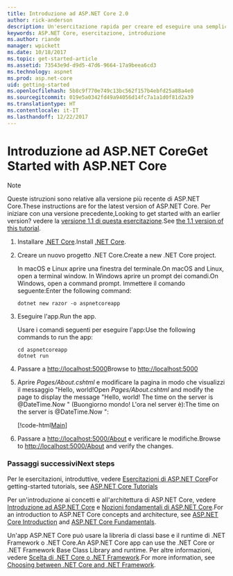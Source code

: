 ```yaml
---
title: Introduzione ad ASP.NET Core 2.0
author: rick-anderson
description: Un'esercitazione rapida per creare ed eseguire una semplice app Hello World usando ASP.NET Core.
keywords: ASP.NET Core, esercitazione, introduzione
ms.author: riande
manager: wpickett
ms.date: 10/18/2017
ms.topic: get-started-article
ms.assetid: 73543e9d-d9d5-47d6-9664-17a9beea6cd3
ms.technology: aspnet
ms.prod: asp.net-core
uid: getting-started
ms.openlocfilehash: 5b8c9f770e749c13bc562f157b4ebfd25a88a4e0
ms.sourcegitcommit: 019e5a0342fd49a94056d14fc7a1a1d0f81d2a39
ms.translationtype: HT
ms.contentlocale: it-IT
ms.lasthandoff: 12/22/2017
---
```

# <a name="get-started-with-aspnet-core"></a><span data-ttu-id="2b746-104">Introduzione ad ASP.NET Core</span><span class="sxs-lookup"><span data-stu-id="2b746-104">Get Started with ASP.NET Core</span></span>

> [!NOTE]
> <span data-ttu-id="2b746-105">Queste istruzioni sono relative alla versione più recente di ASP.NET Core.</span><span class="sxs-lookup"><span data-stu-id="2b746-105">These instructions are for the latest version of ASP.NET Core.</span></span> <span data-ttu-id="2b746-106">Per iniziare con una versione precedente,</span><span class="sxs-lookup"><span data-stu-id="2b746-106">Looking to get started with an earlier version?</span></span> <span data-ttu-id="2b746-107">vedere la [versione 1.1 di questa esercitazione](xref:getting-started-1.1).</span><span class="sxs-lookup"><span data-stu-id="2b746-107">See [the 1.1 version of this tutorial](xref:getting-started-1.1).</span></span>

1. <span data-ttu-id="2b746-108">Installare [.NET Core](https://www.microsoft.com/net/core/).</span><span class="sxs-lookup"><span data-stu-id="2b746-108">Install [.NET Core](https://www.microsoft.com/net/core/).</span></span>

2. <span data-ttu-id="2b746-109">Creare un nuovo progetto .NET Core.</span><span class="sxs-lookup"><span data-stu-id="2b746-109">Create a new .NET Core project.</span></span>

   <span data-ttu-id="2b746-110">In macOS e Linux aprire una finestra del terminale.</span><span class="sxs-lookup"><span data-stu-id="2b746-110">On macOS and Linux, open a terminal window.</span></span> <span data-ttu-id="2b746-111">In Windows aprire un prompt dei comandi.</span><span class="sxs-lookup"><span data-stu-id="2b746-111">On Windows, open a command prompt.</span></span> <span data-ttu-id="2b746-112">Immettere il comando seguente:</span><span class="sxs-lookup"><span data-stu-id="2b746-112">Enter the following command:</span></span>

    ```terminal
    dotnet new razor -o aspnetcoreapp
    ```
    
4. <span data-ttu-id="2b746-113">Eseguire l'app.</span><span class="sxs-lookup"><span data-stu-id="2b746-113">Run the app.</span></span>

    <span data-ttu-id="2b746-114">Usare i comandi seguenti per eseguire l'app:</span><span class="sxs-lookup"><span data-stu-id="2b746-114">Use the following commands to run the app:</span></span>

    ```terminal
    cd aspnetcoreapp
    dotnet run
    ```

5. <span data-ttu-id="2b746-115">Passare a [http://localhost:5000](http://localhost:5000)</span><span class="sxs-lookup"><span data-stu-id="2b746-115">Browse to [http://localhost:5000](http://localhost:5000)</span></span>

6. <span data-ttu-id="2b746-116">Aprire *Pages/About.cshtml* e modificare la pagina in modo che visualizzi il messaggio "Hello, world!</span><span class="sxs-lookup"><span data-stu-id="2b746-116">Open *Pages/About.cshtml* and modify the page to display the message "Hello, world!</span></span> <span data-ttu-id="2b746-117">The time on the server is @DateTime.Now " (Buongiorno mondo! L'ora nel server è):</span><span class="sxs-lookup"><span data-stu-id="2b746-117">The time on the server is @DateTime.Now ":</span></span>

    [!code-html[Main](getting-started/sample/getting-started/about.cshtml?highlight=9&range=1-9)]

7. <span data-ttu-id="2b746-118">Passare a [http://localhost:5000/About](http://localhost:5000/About) e verificare le modifiche.</span><span class="sxs-lookup"><span data-stu-id="2b746-118">Browse to [http://localhost:5000/About](http://localhost:5000/About) and verify the changes.</span></span>

### <a name="next-steps"></a><span data-ttu-id="2b746-119">Passaggi successivi</span><span class="sxs-lookup"><span data-stu-id="2b746-119">Next steps</span></span>

<span data-ttu-id="2b746-120">Per le esercitazioni, introduttive, vedere [Esercitazioni di ASP.NET Core](tutorials/index.md)</span><span class="sxs-lookup"><span data-stu-id="2b746-120">For getting-started tutorials, see [ASP.NET Core Tutorials](tutorials/index.md)</span></span>

<span data-ttu-id="2b746-121">Per un'introduzione ai concetti e all'architettura di ASP.NET Core, vedere [Introduzione ad ASP.NET Core](index.md) e [Nozioni fondamentali di ASP.NET Core](fundamentals/index.md).</span><span class="sxs-lookup"><span data-stu-id="2b746-121">For an introduction to ASP.NET Core concepts and architecture, see [ASP.NET Core Introduction](index.md) and [ASP.NET Core Fundamentals](fundamentals/index.md).</span></span>

<span data-ttu-id="2b746-122">Un'app ASP.NET Core può usare la libreria di classi base e il runtime di .NET Framework o .NET Core.</span><span class="sxs-lookup"><span data-stu-id="2b746-122">An ASP.NET Core app can use the .NET Core or .NET Framework Base Class Library and runtime.</span></span> <span data-ttu-id="2b746-123">Per altre informazioni, vedere [Scelta di .NET Core o .NET Framework](https://docs.microsoft.com/dotnet/articles/standard/choosing-core-framework-server).</span><span class="sxs-lookup"><span data-stu-id="2b746-123">For more information, see [Choosing between .NET Core and .NET Framework](https://docs.microsoft.com/dotnet/articles/standard/choosing-core-framework-server).</span></span>
